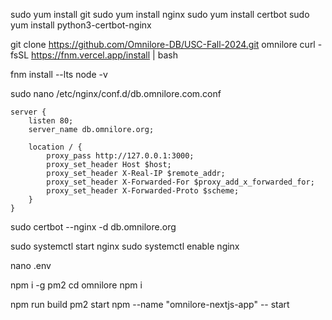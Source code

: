 <!-- already have the elastic IP configured on the EC2 instance with the OS at least Amazon Linux 2023 -->
<!-- for security and keys I selected the preexisting options that are already on our AWS accounts -->
<!-- security group = launch-wizard-1, key name = Cron Job Public/Private Key Pair (RSA) -->

sudo yum install git
sudo yum install nginx
sudo yum install certbot
sudo yum install python3-certbot-nginx

git clone https://github.com/Omnilore-DB/USC-Fall-2024.git omnilore
curl -fsSL https://fnm.vercel.app/install | bash

<!-- read last line of install. should say something like "In order to apply the changes, open a new terminal or run the following command..." -->

fnm install --lts
node -v

<!-- should be v22 or higher -->

sudo nano /etc/nginx/conf.d/db.omnilore.com.conf

<!-- paste the following into the file -->

```
server {
    listen 80;
    server_name db.omnilore.org;

    location / {
        proxy_pass http://127.0.0.1:3000;
        proxy_set_header Host $host;
        proxy_set_header X-Real-IP $remote_addr;
        proxy_set_header X-Forwarded-For $proxy_add_x_forwarded_for;
        proxy_set_header X-Forwarded-Proto $scheme;
    }
}
```

<!-- save and exit nano -->

sudo certbot --nginx -d db.omnilore.org

sudo systemctl start nginx
sudo systemctl enable nginx

nano .env

<!-- paste the env variables into the file -->

npm i -g pm2
cd omnilore
npm i

npm run build
pm2 start npm --name "omnilore-nextjs-app" -- start

<!-- you may have to run ```pm2 startup``` to make pm2 auto-boot at server restart and follow any further instructions it gives you like "To setup the Startup Script, copy/paste the following command..." -->
